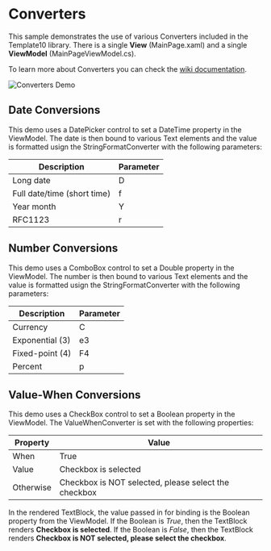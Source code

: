 ﻿# Converters

This sample demonstrates the use of various Converters included in the Template10 library. There is a single **View** (MainPage.xaml) and a single **ViewModel** (MainPageViewModel.cs).

To learn more about Converters you can check the [wiki documentation](https://github.com/Windows-XAML/Template10/wiki/Docs-%7C-Converters).

![Converters Demo](img/sampleapp.png)

## Date Conversions

This demo uses a DatePicker control to set a DateTime property in the ViewModel. The date is then bound to various Text elements and the value is formatted usign the StringFormatConverter with the following parameters:

| Description | Parameter |
| -- | -- |
| Long date | D |
| Full date/time (short time) | f |
| Year month | Y |
| RFC1123 | r |

## Number Conversions

This demo uses a ComboBox control to set a Double property in the ViewModel. The number is then bound to various Text elements and the value is formatted usign the StringFormatConverter with the following parameters:

| Description | Parameter |
| -- | -- |
| Currency | C |
| Exponential (3) | e3 |
| Fixed-point (4) | F4 |
| Percent | p |

## Value-When Conversions

This demo uses a CheckBox control to set a Boolean property in the ViewModel.  The ValueWhenConverter is set with the following properties:

| Property | Value |
| -- | -- |
| When | True |
| Value | Checkbox is selected |
| Otherwise | Checkbox is NOT selected, please select the checkbox |

In the rendered TextBlock, the value passed in for binding is the Boolean property from the ViewModel.  If the Boolean is *True*, then the TextBlock renders **Checkbox is selected**.  If the Boolean is *False*, then the TextBlock renders **Checkbox is NOT selected, please select the checkbox**.